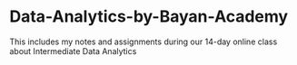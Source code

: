 # Data-Analytics-by-Bayan-Academy
This includes my notes and assignments during our 14-day online class about Intermediate Data Analytics
